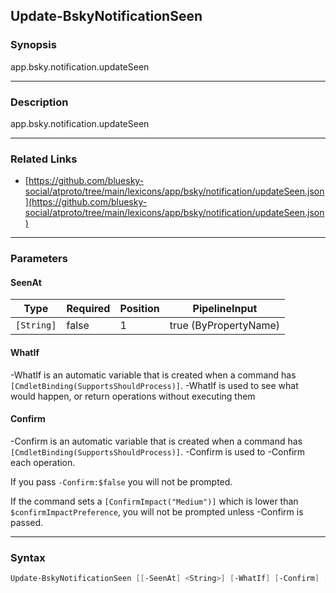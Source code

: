 Update-BskyNotificationSeen
---------------------------




### Synopsis
app.bsky.notification.updateSeen



---


### Description

app.bsky.notification.updateSeen



---


### Related Links
* [https://github.com/bluesky-social/atproto/tree/main/lexicons/app/bsky/notification/updateSeen.json](https://github.com/bluesky-social/atproto/tree/main/lexicons/app/bsky/notification/updateSeen.json)





---


### Parameters
#### **SeenAt**




|Type      |Required|Position|PipelineInput        |
|----------|--------|--------|---------------------|
|`[String]`|false   |1       |true (ByPropertyName)|



#### **WhatIf**
-WhatIf is an automatic variable that is created when a command has ```[CmdletBinding(SupportsShouldProcess)]```.
-WhatIf is used to see what would happen, or return operations without executing them
#### **Confirm**
-Confirm is an automatic variable that is created when a command has ```[CmdletBinding(SupportsShouldProcess)]```.
-Confirm is used to -Confirm each operation.

If you pass ```-Confirm:$false``` you will not be prompted.


If the command sets a ```[ConfirmImpact("Medium")]``` which is lower than ```$confirmImpactPreference```, you will not be prompted unless -Confirm is passed.



---


### Syntax
```PowerShell
Update-BskyNotificationSeen [[-SeenAt] <String>] [-WhatIf] [-Confirm] [<CommonParameters>]
```
